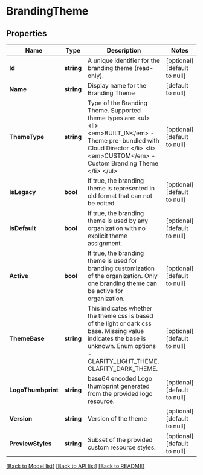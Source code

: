 # BrandingTheme

## Properties
Name | Type | Description | Notes
------------ | ------------- | ------------- | -------------
**Id** | **string** | A unique identifier for the branding theme (read-only). | [optional] [default to null]
**Name** | **string** | Display name for the Branding Theme  | [default to null]
**ThemeType** | **string** | Type of the Branding Theme. Supported theme types are: &lt;ul&gt;   &lt;li&gt;     &lt;em&gt;BUILT_IN&lt;/em&gt; - Theme pre-bundled with Cloud Director   &lt;/li&gt;   &lt;li&gt;     &lt;em&gt;CUSTOM&lt;/em&gt; - Custom Branding Theme   &lt;/li&gt; &lt;/ul&gt;  | [optional] [default to null]
**IsLegacy** | **bool** | If true, the branding theme is represented in old format that can not be edited.  | [optional] [default to null]
**IsDefault** | **bool** | If true, the branding theme is used by any organization with no explicit theme assignment.  | [optional] [default to null]
**Active** | **bool** | If true, the branding theme is used for branding customization of the organization. Only one branding theme can be active for organization.  | [optional] [default to null]
**ThemeBase** | **string** | This indicates whether the theme css is based of the light or dark css base. Missing value indicates the base is unknown. Enum options - CLARITY_LIGHT_THEME, CLARITY_DARK_THEME.  | [optional] [default to null]
**LogoThumbprint** | **string** | base64 encoded Logo thumbprint generated from the provided logo resource. | [optional] [default to null]
**Version** | **string** | Version of the theme  | [optional] [default to null]
**PreviewStyles** | **string** | Subset of the provided custom resource styles. | [optional] [default to null]

[[Back to Model list]](../README.md#documentation-for-models) [[Back to API list]](../README.md#documentation-for-api-endpoints) [[Back to README]](../README.md)


